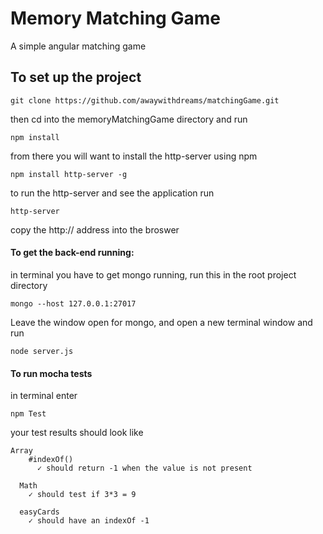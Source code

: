 # Memory Matching Game
A simple angular matching game


## To set up the project 

`git clone https://github.com/awaywithdreams/matchingGame.git`

then cd into the memoryMatchingGame directory and run

`npm install`

from there you will want to install the http-server using npm 

`npm install http-server -g`

to run the http-server and see the application run

`http-server`

copy the http:// address into the broswer

#### To get the back-end running: 

in terminal you have to get mongo running, run this in the root project directory

`mongo --host 127.0.0.1:27017`

Leave the window open for mongo, and open a new terminal window and run

`node server.js`

#### To run mocha tests

in terminal enter 

`npm Test`

your test results should look like

```
Array
    #indexOf()
      ✓ should return -1 when the value is not present

  Math
    ✓ should test if 3*3 = 9

  easyCards
    ✓ should have an indexOf -1
```

